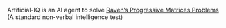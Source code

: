Artificial-IQ is an AI agent to solve [Raven’s Progressive Matrices Problems](https://en.wikipedia.org/wiki/Raven%27s_Progressive_Matrices) (A standard non-verbal intelligence test)
